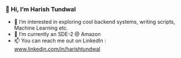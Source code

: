 ### 👋 Hi, I’m Harish Tundwal
- 👀 I’m interested in exploring cool backend systems, writing scripts, Machine Learning etc.
- 🌱 I’m currently an SDE-2 @ Amazon
- 📫 You can reach me out on LinkedIn : www.linkedin.com/in/harishtundwal
